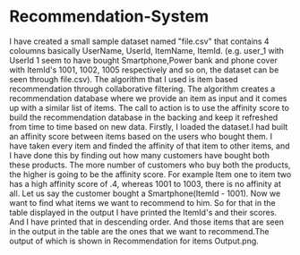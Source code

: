 # Recommendation-System
I have created a small sample dataset named "file.csv" that contains 4 coloumns basically UserName, UserId, ItemName, ItemId. (e.g. user_1 with UserId 1 seem to have bought Smartphone,Power bank and phone cover with ItemId's 1001, 1002, 1005 respectively and so on, the dataset can be seen through file.csv). The algorithm that I used is item based recommendation through collaborative filtering. The algorithm creates a recommendation database where we provide an item as input and it comes up with a similar list of items. The call to action is to use the affinity score to build the recommendation database in the backing and keep it refreshed from time to time based on new data.   Firstly, I loaded the dataset.I had built an affinity score between items based on the users who bought them. I have taken every item and finded the affinity of that item to other items, and I have done this by finding out how many customers have bought both these products. The more number of customers who buy both the products, the higher is going to be the affinity score. For example Item one to item two has a high affinity score of .4, whereas 1001 to 1003, there is no affinity at all.   Let us say the customer bought a Smartphone(ItemId - 1001). Now we want to find what items we want to recommend to him. So for that in the table displayed in the output I have printed the ItemId's and their scores. And I have printed that in descending order. And those items that are seen in the output in the table are the ones that we want to recommend.The output of which is shown in Recommendation for items Output.png.
